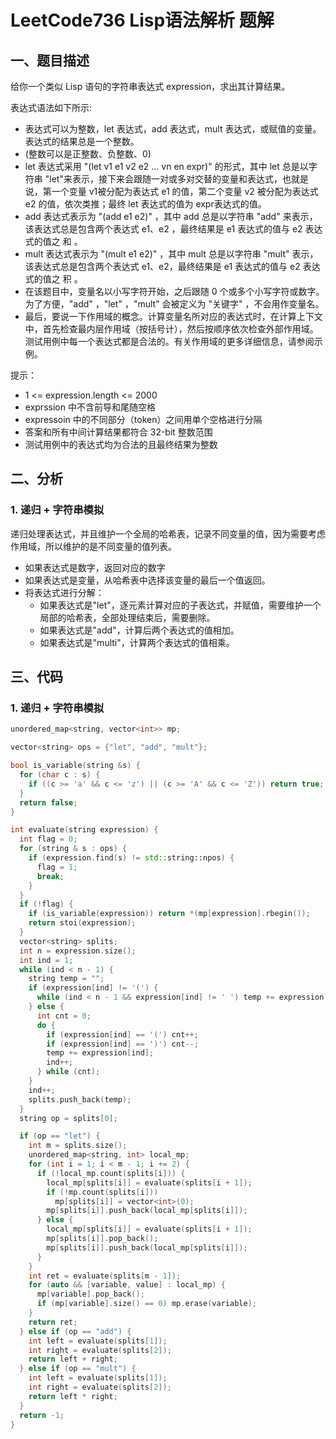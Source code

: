 # LeetCode736 Lisp语法解析 题解

## 一、题目描述

给你一个类似 Lisp 语句的字符串表达式 expression，求出其计算结果。

表达式语法如下所示:

+ 表达式可以为整数，let 表达式，add 表达式，mult 表达式，或赋值的变量。表达式的结果总是一个整数。
+ (整数可以是正整数、负整数、0)
+ let 表达式采用 "(let v1 e1 v2 e2 ... vn en expr)" 的形式，其中 let 总是以字符串 "let"来表示，接下来会跟随一对或多对交替的变量和表达式，也就是说，第一个变量 v1被分配为表达式 e1 的值，第二个变量 v2 被分配为表达式 e2 的值，依次类推；最终 let 表达式的值为 expr表达式的值。
+ add 表达式表示为 "(add e1 e2)" ，其中 add 总是以字符串 "add" 来表示，该表达式总是包含两个表达式 e1、e2 ，最终结果是 e1 表达式的值与 e2 表达式的值之 和 。
+ mult 表达式表示为 "(mult e1 e2)" ，其中 mult 总是以字符串 "mult" 表示，该表达式总是包含两个表达式 e1、e2，最终结果是 e1 表达式的值与 e2 表达式的值之 积 。
+ 在该题目中，变量名以小写字符开始，之后跟随 0 个或多个小写字符或数字。为了方便，"add" ，"let" ，"mult" 会被定义为 "关键字" ，不会用作变量名。
+ 最后，要说一下作用域的概念。计算变量名所对应的表达式时，在计算上下文中，首先检查最内层作用域（按括号计），然后按顺序依次检查外部作用域。测试用例中每一个表达式都是合法的。有关作用域的更多详细信息，请参阅示例。

提示：

+ 1 <= expression.length <= 2000
+ exprssion 中不含前导和尾随空格
+ expressoin 中的不同部分（token）之间用单个空格进行分隔
+ 答案和所有中间计算结果都符合 32-bit 整数范围
+ 测试用例中的表达式均为合法的且最终结果为整数



## 二、分析

### 1. 递归 + 字符串模拟

递归处理表达式，并且维护一个全局的哈希表，记录不同变量的值，因为需要考虑作用域，所以维护的是不同变量的值列表。

+ 如果表达式是数字，返回对应的数字
+ 如果表达式是变量，从哈希表中选择该变量的最后一个值返回。
+ 将表达式进行分解：
  + 如果表达式是"let"，逐元素计算对应的子表达式，并赋值，需要维护一个局部的哈希表，全部处理结束后，需要删除。
  + 如果表达式是"add"，计算后两个表达式的值相加。
  + 如果表达式是"multi"，计算两个表达式的值相乘。



## 三、代码

### 1. 递归 + 字符串模拟

```c++
unordered_map<string, vector<int>> mp;

vector<string> ops = {"let", "add", "mult"};

bool is_variable(string &s) {
  for (char c : s) {
    if ((c >= 'a' && c <= 'z') || (c >= 'A' && c <= 'Z')) return true;
  }
  return false;
}

int evaluate(string expression) {
  int flag = 0;
  for (string & s : ops) {
    if (expression.find(s) != std::string::npos) {
      flag = 1;
      break;
    }
  }
  if (!flag) {
    if (is_variable(expression)) return *(mp[expression].rbegin());
    return stoi(expression);
  }
  vector<string> splits;
  int n = expression.size();
  int ind = 1;
  while (ind < n - 1) {
    string temp = "";
    if (expression[ind] != '(') {
      while (ind < n - 1 && expression[ind] != ' ') temp += expression[ind++];
    } else {
      int cnt = 0;
      do {
        if (expression[ind] == '(') cnt++;
        if (expression[ind] == ')') cnt--;
        temp += expression[ind];
        ind++;
      } while (cnt);
    }
    ind++;
    splits.push_back(temp);
  }
  string op = splits[0];

  if (op == "let") {
    int m = splits.size();
    unordered_map<string, int> local_mp;
    for (int i = 1; i < m - 1; i += 2) {
      if (!local_mp.count(splits[i])) {
        local_mp[splits[i]] = evaluate(splits[i + 1]);
        if (!mp.count(splits[i])) 
          mp[splits[i]] = vector<int>(0);
        mp[splits[i]].push_back(local_mp[splits[i]]);
      } else {
        local_mp[splits[i]] = evaluate(splits[i + 1]);
        mp[splits[i]].pop_back();
        mp[splits[i]].push_back(local_mp[splits[i]]);
      }
    }
    int ret = evaluate(splits[m - 1]);
    for (auto && [variable, value] : local_mp) {
      mp[variable].pop_back();
      if (mp[variable].size() == 0) mp.erase(variable);
    }
    return ret;
  } else if (op == "add") {
    int left = evaluate(splits[1]);
    int right = evaluate(splits[2]);
    return left + right;
  } else if (op == "mult") {
    int left = evaluate(splits[1]);
    int right = evaluate(splits[2]);
    return left * right;
  }
  return -1;
}
```

